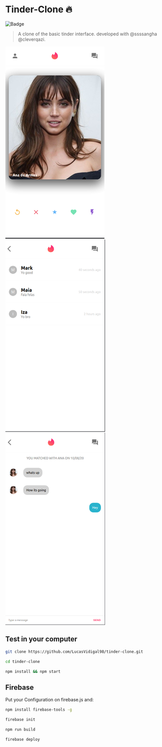 # Tinder-Clone 🔥

![Badge](https://img.shields.io/static/v1?label=npm&message=v12.18.2&color=CD5C5C&style=for-the-badge)

>A clone of the basic tinder interface.
>developed with @ssssangha @cleverqazi.

![Home](./assets/Home.png "Home Page")
![Chats](./assets/Chats.png "List of matches")
![ChatScreen](./assets/ChatScreen.png "Chat Page")

## Test in your computer

```sh
git clone https://github.com/LucasVidigal98/tinder-clone.git
```

```sh
cd tinder-clone
```

```sh
npm install && npm start
```
## Firebase

Put your Configuration on firebase.js and:

```sh
npm install firebase-tools -g
```

```sh
firebase init
```

```sh
npm run build
```

```sh
firebase deploy
```
